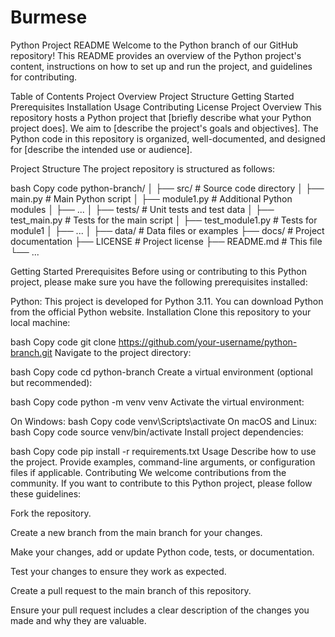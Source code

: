 # Burmese
Python Project README
Welcome to the Python branch of our GitHub repository! This README provides an overview of the Python project's content, instructions on how to set up and run the project, and guidelines for contributing.

Table of Contents
Project Overview
Project Structure
Getting Started
Prerequisites
Installation
Usage
Contributing
License
Project Overview
This repository hosts a Python project that [briefly describe what your Python project does]. We aim to [describe the project's goals and objectives]. The Python code in this repository is organized, well-documented, and designed for [describe the intended use or audience].

Project Structure
The project repository is structured as follows:

bash
Copy code
python-branch/
│
├── src/                # Source code directory
│   ├── main.py         # Main Python script
│   ├── module1.py      # Additional Python modules
│   ├── ...
│
├── tests/              # Unit tests and test data
│   ├── test_main.py    # Tests for the main script
│   ├── test_module1.py # Tests for module1
│   ├── ...
│
├── data/               # Data files or examples
├── docs/               # Project documentation
├── LICENSE             # Project license
├── README.md           # This file
└── ...

Getting Started
Prerequisites
Before using or contributing to this Python project, please make sure you have the following prerequisites installed:

Python: This project is developed for Python 3.11. You can download Python from the official Python website.
Installation
Clone this repository to your local machine:

bash
Copy code
git clone https://github.com/your-username/python-branch.git
Navigate to the project directory:

bash
Copy code
cd python-branch
Create a virtual environment (optional but recommended):

bash
Copy code
python -m venv venv
Activate the virtual environment:

On Windows:
bash
Copy code
venv\Scripts\activate
On macOS and Linux:
bash
Copy code
source venv/bin/activate
Install project dependencies:

bash
Copy code
pip install -r requirements.txt
Usage
Describe how to use the project. Provide examples, command-line arguments, or configuration files if applicable.
Contributing
We welcome contributions from the community. If you want to contribute to this Python project, please follow these guidelines:

Fork the repository.

Create a new branch from the main branch for your changes.

Make your changes, add or update Python code, tests, or documentation.

Test your changes to ensure they work as expected.

Create a pull request to the main branch of this repository.

Ensure your pull request includes a clear description of the changes you made and why they are valuable.
